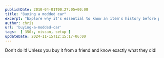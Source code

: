 ```yaml
---
publishDate: 2010-04-01T00:27:05+00:00
title: "Buying a modded car"
excerpt: "Explore why it's essential to know an item's history before purchasing, especially from friends."
author: chris
url: 'buying-a-modded-car'
tags:  [ 350z, nissan, setup ] 
updateDate: 2024-11-15T12:15:17-06:00
---
```


Don't do it! Unless you buy it from a friend and know exactly what they did!
